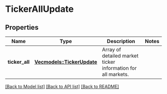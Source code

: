 # TickerAllUpdate

## Properties

Name | Type | Description | Notes
------------ | ------------- | ------------- | -------------
**ticker_all** | [**Vec<models::TickerUpdate>**](TickerUpdate.md) | Array of detailed market ticker information for all markets. | 

[[Back to Model list]](../README.md#documentation-for-models) [[Back to API list]](../README.md#documentation-for-api-endpoints) [[Back to README]](../README.md)


